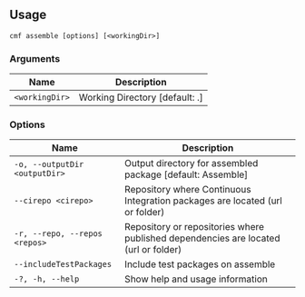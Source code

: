<!-- BEGIN USAGE -->

Usage
-----

```
cmf assemble [options] [<workingDir>]
```

### Arguments

Name | Description
---- | -----------
`<workingDir>` | Working Directory [default: .]

### Options

Name | Description
---- | -----------
`-o, --outputDir <outputDir>` | Output directory for assembled package [default: Assemble]
`--cirepo <cirepo>` | Repository where Continuous Integration packages are located (url or folder)
`-r, --repo, --repos <repos>` | Repository or repositories where published dependencies are located (url or folder)
`--includeTestPackages` | Include test packages on assemble
`-?, -h, --help` | Show help and usage information


<!-- END USAGE -->
